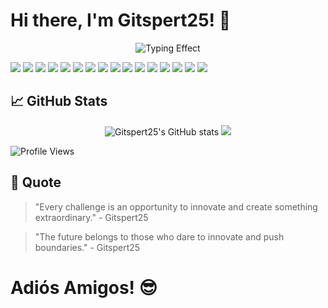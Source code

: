 # Hi there, I'm Gitspert25! 👋
<p align="center">
  <img src="https://readme-typing-svg.herokuapp.com?font=Fira+Code&size=20&pause=1000&color=00F7FB&background=070A1C00&center=true&vCenter=true&multiline=true&lines=Welcome+to+my+GitHub+profile!;I'm+an+aspiring+engineer+with+a+passion+for+coding%2C;creating+new+tech+pieces%2C;and+always+brimming+with+innovative+ideas.;Below+you'll+find+info+about+my+skills%2C;and+much+more+that+you+can+imagine." alt="Typing Effect"/>

<p>
  <img src="https://img.shields.io/badge/HTML-%23E34F26.svg?&style=for-the-badge&logo=html5&logoColor=white"/>
  <img src="https://img.shields.io/badge/CSS-%231572B6.svg?&style=for-the-badge&logo=css3&logoColor=white"/>
  <img src="https://img.shields.io/badge/Python-%233776AB.svg?&style=for-the-badge&logo=python&logoColor=white"/>
  <img src="https://img.shields.io/badge/GitBash-%23F05032.svg?&style=for-the-badge&logo=git&logoColor=white"/>
  <img src="https://img.shields.io/badge/GitHub-%23121011.svg?&style=for-the-badge&logo=github&logoColor=white"/>
  <img src="https://img.shields.io/badge/VS%20Code-%23007ACC.svg?&style=for-the-badge&logo=visual-studio-code&logoColor=white"/>
  <img src="https://img.shields.io/badge/Scratch-%23F7A028.svg?&style=for-the-badge&logo=scratch&logoColor=white"/>
  <img src="https://img.shields.io/badge/AWS-%23FF9900.svg?&style=for-the-badge&logo=amazon-aws&logoColor=white"/>
  <img src="https://img.shields.io/badge/Word-%232B579A.svg?&style=for-the-badge&logo=microsoft-word&logoColor=white"/>
  <img src="https://img.shields.io/badge/Excel-%23217C3.svg?&style=for-the-badge&logo=microsoft-excel&logoColor=white"/>
  <img src="https://img.shields.io/badge/PowerPoint-%23B7472A.svg?&style=for-the-badge&logo=microsoft-powerpoint&logoColor=white"/>
  <img src="https://img.shields.io/badge/OneNote-%237B1FA2.svg?&style=for-the-badge&logo=microsoft-onenote&logoColor=white"/>
  <img src="https://img.shields.io/badge/Markdown-%23000000.svg?&style=for-the-badge&logo=markdown&logoColor=white"/>
  <img src="https://img.shields.io/badge/PHP-%23777BB4.svg?&style=for-the-badge&logo=php&logoColor=white"/>
  <img src="https://img.shields.io/badge/Bash/Shell-%234EAA25.svg?&style=for-the-badge&logo=gnubash&logoColor=white"/>
  <img src="https://img.shields.io/badge/Windows-%230078D6.svg?&style=for-the-badge&logo=windows&logoColor=white"/>
</p>


## 📈 GitHub Stats
<p align="center">
  <img src="https://github-readme-stats.vercel.app/api?username=Gitspert25&show_icons=true&theme=tokyonight" alt="Gitspert25's GitHub stats"/>
  <img src="https://github-profile-trophy.vercel.app/?username=Gitspert25&theme=tokyonight"/>
</p>
<img src="https://komarev.com/ghpvc/?username=Gitspert25&style=flat-square&color=blue" alt="Profile Views"/>


## 💬 Quote
> "Every challenge is an opportunity to innovate and create something extraordinary." - Gitspert25

> "The future belongs to those who dare to innovate and push boundaries." - Gitspert25

# Adiós Amigos! 😎
